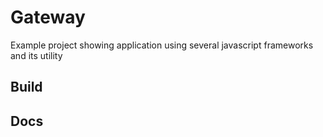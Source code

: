 # Gateway

Example project showing application using several javascript frameworks and its utility

## Build

## Docs
